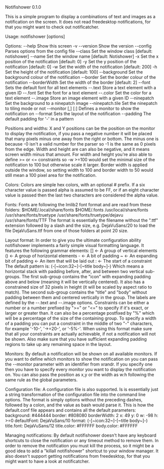 Notifishower 0.1.0

This is a simple program to display a combinations of text and images as a
notification on the screen. It does not read freedesktop notifications, for
that you might want to check out notificatcher.

Usage:
  notifishower [options]

Options:
  --help                                    Show this screen
  -v --version                              Show the version
  --config <file>                           Parses options from the config file
  --class <class>                           Set the window class [default: notishower]
  --name <name>                             Set the window name [default: Notishower]
  -x <x>                                    Set the x position of the notification [default: 0]
  -y <y>                                    Set the y position of the notification [default: 0]
  -w <w>                                    Set the width of the notification [default: 200]
  -h <h>                                    Set the height of the notification [default: 100]
  --background <color>                      Set the background colour of the notification
  --border <color>                          Set the border colour of the notification
  --borderWidth <bw>                        Set the width of the border [default: 2]
  --font <font>                             Sets the default font for all text elements
  --<id>.text <text>                        Store a text element with a given ID
  --<id>.font <font>                        Set the font for a text element
  --<id>.color <color>                      Set the color for a text element
  --<id>.image <path>                       Store an image element with a given ID
  --ninepatch <path>                        Set the background to a ninepatch image
  --ninepatch.tile <bool>                   Set the ninepatch to tiling mode or not
  --monitor <xrandrID> [<x>,<y>] [<w>:<h>]  Defines a monitor to show the notification on
  --format <format>                         Sets the layout of the notification
  --padding <number>                        The default padding for '-' in a pattern

Positions and widths:
  X and Y positions can be the position on the monitor to display the
  notification, if you pass a negative number it will be placed that many pixels
  minus one away from the right or bottom. The minus one is because -0 isn't a
  valid number for the parser so -1 is the same as 0 pixels from the edge.
  Width and height are can also be negative, and it means screen width minus
  that amount. For width and height you're also able to define >= or <=
  constraints so -w >=100 would set the minimal size of the notification to
  100 but otherwise scale it larger.
  Border width is applied outside the window, so setting width to 100 and border
  width to 50 would still mean a 100 pixel area for the notification.

Colors:
  Colors are simple hex colors, with an optional # prefix. If a six character
  value is passed alpha is assumed to be FF, or if an eight character value is
  passed then the last two characters are considered the alpha value.

Fonts:
  Fonts are following the Imlib2 font format and are read from these folders:
    $HOME/.local/share/fonts
    $HOME/.fonts
    /usr/local/share/fonts
    /usr/share/fonts/truetype
    /usr/share/fonts/truetype/dejavu
    /usr/share/fonts/TTF
  The format is essentially the filename without the ".ttf" extension followed
  by a slash and the size, e.g. DejaVuSans/20 to load the file DejaVuSans.ttf
  from one of those folders at point 20 size.

Layout format:
  In order to give you the ultimate configuration ability notifishower
  implements a fairly simple visual formatting language. It features the
  following grammar elements:
    []      <- A group of vertical elements
    ()      <- A group of horizontal elements
    -       <- A bit of padding
    ~       <- An expanding bit of padding
    <label> <- An item that will be laid out
    :       <- The start of a constraint
  The default pattern is:
    (-[~icon:32~]-[~title body~]-)
  Which means a horizontal stack with padding before, after, and between two
  vertical sub-groups. The first sub-group contains the "icon" with expanding
  padding above and below (meaning it will be vertically centered). It also has
  a constrained size of 32 pixels in height (it will be scaled by aspect ratio
  to match). The second sub-group contains the "title" and "body" without
  padding between them and centered vertically in the group.
  The labels are defined by the --<id>.text and --<id>.image options.
  Constraints can be either a number or a number prefixed by ">=" or "<=" to
  specify if it's exact, or larger or greater than. It can also be a percentage
  postfixed by "%" which will be a percentage of the size of the containing
  group.
  To specify a width of a padding you can put a constraint in the middle of two
  "-" characters, for example '-10-', '->=20-', or '-5%-'.
  When using this format make sure that all your constraints are actually
  achievable, if not a notification will not be shown. Also make sure that you
  have sufficient expanding padding regions to take up any remaining space in
  the layout.

Monitors:
  By default a notification will be shown on all available monitors. If you
  want to define which monitors to show the notification on you can pass the
  --monitor parameter with an identifier from xrandr. If you specify one then
  you have to specify every monitor you want to display the notification on.
  You can also pass the position as x,y or the width as w:h following the same
  rule as the global parameters.

Configuration file:
  A configuration file is also supported. Is is essentially just a string
  transformation of the configuration file into the command line options. The
  format is simply options without the preceding dashes, followed by a colon,
  and the value as bash would parse it. This is how the default.conf file
  appears and contains all the default parameters:
    background: #444444
    border: #808080
    borderWidth: 2
    x: 49
    y: 0
    w: -98
    h: >=0
    defaultFont: DejaVuSans/10
    format: (-[~icon:32~]-[~title body~]-)
    title.font: DejaVuSans/12
    title.color: #FFFFFF
    body.color: #FFFFFF

Managing notifications:
  By default notifishower doesn't have any keyboard shortcuts to close the
  notification or any timeout method to remove them. In order to remove the
  notification you must kill the process, so it might be a good idea to add a
  "killall notifishower" shortcut to your window manager. It also doesn't
  support getting notifications from freedesktop, for that you might want to
  have a look at notificatcher.

